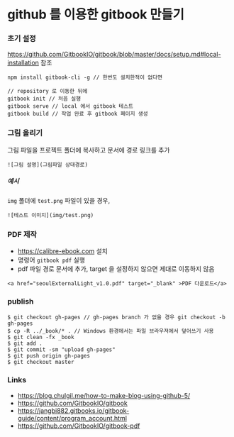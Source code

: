 # github 를 이용한 gitbook 만들기

### 초기 설정
https://github.com/GitbookIO/gitbook/blob/master/docs/setup.md#local-installation 참조
```
npm install gitbook-cli -g // 한번도 설치한적이 없다면

// repository 로 이동한 뒤에
gitbook init // 처음 실행
gitbook serve // local 에서 gitbook 테스트
gitbook build // 작업 완료 후 gitbook 페이지 생성
```


### 그림 올리기
그림 파일을 프로젝트 폴더에 복사하고 문서에 경로 링크를 추가
```
![그림 설명](그림파일 상대경로)
```

##### 예시
`img` 폴더에 `test.png` 파일이 있을 경우,
```
![테스트 이미지](img/test.png)
```

### PDF 제작
* https://calibre-ebook.com 설치
* 명령어 `gitbook pdf` 실행
* pdf 파일 경로 문서에 추가, target 을 설정하지 않으면 제대로 이동하지 않음
```
<a href="seoulExternalLight_v1.0.pdf" target="_blank" >PDF 다운로드</a>
```

### publish
```
$ git checkout gh-pages // gh-pages branch 가 없을 경우 git checkout -b gh-pages
$ cp -R ../_book/* . // Windows 환경에서는 파일 브라우져에서 덮어쓰기 사용
$ git clean -fx _book
$ git add .
$ git commit -sm "upload gh-pages"
$ git push origin gh-pages
$ git checkout master
```

### Links
* https://blog.chulgil.me/how-to-make-blog-using-github-5/
* https://github.com/GitbookIO/gitbook
* https://jangbi882.gitbooks.io/gitbook-guide/content/program_account.html
* https://github.com/GitbookIO/gitbook-pdf
